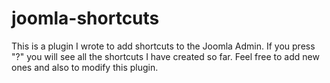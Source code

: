 joomla-shortcuts
================

This is a plugin I wrote to add shortcuts to the Joomla Admin.
If you press "?" you will see all the shortcuts I have created so far.
Feel free to add new ones and also to modify this plugin.